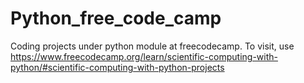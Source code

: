 # Python_free_code_camp
Coding projects under python module at freecodecamp.
To visit, use https://www.freecodecamp.org/learn/scientific-computing-with-python/#scientific-computing-with-python-projects
